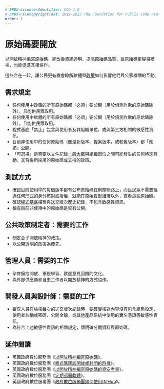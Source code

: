 ```yaml
---
# SPDX-License-Identifier: CC0-1.0
# SPDX-FileCopyrightText: 2019-2023 The Foundation for Public Code <info@publiccode.net>, https://standard.publiccode.net/AUTHORS
order: 1
---
```

# 原始碼要開放

以開放精神編寫原始碼，能改善資訊透明、提高[原始碼](../glossary.md#source-code)品質、讓原始碼更容易稽核，也能促進互相協作。

這些合在一起，讓公民更有機會瞭解軟體與[政策](../glossary.md#policy)如何影響他們與公家機關的互動。

## 需求規定

* 任何使用中政策的所有原始碼都「必須」要公開（用於偵測詐欺的原始碼除外），且能供民眾取用。
* 任何使用中軟體的所有原始碼都「必須」要公開（用於偵測詐欺的原始碼除外），且能供民眾取用。
* 程式基底「禁止」包含與使用者及其組織單位，或與第三方相關的敏感性資訊。
* 目前非使用中的任何原始碼（像是新版本、提案版本，或較舊版本）都「應該」公開。
* 「可選擇」是否要以文件記錄[一般大眾](../glossary.md#general-public)與組織單位之間可能發生的任何特定互動，其背後所採用的原始碼或支持的政策。

## 測試方式

* 確認目前使用中的每個版本都有公布原始碼在網際網路上，而且民眾不需要經過任何形式的身分核對或授權，就能在原始貢獻組織以外，查看這些原始碼。
* 確認[程式基底](../glossary.md#codebase)檔案與送交版次歷史紀錄，不包含敏感性資訊。
* 檢查目前非使用中的原始碼是否有公開。

## 公共政策制定者：需要的工作

* 制定合乎開放精神的政策。
* 以公開透明的政策為優先。

## 管理人員：需要的工作

* 孕育擁抱開放、重視學習、歡迎意見回饋的文化。
* 與外部供應商和自由工作者以開放精神的方式協作。

## 開發人員與設計師：需要的工作

* 審查人員在檢核每次的送交版次紀錄時，要確實核對內容沒有包含組態設定、使用者名稱或密碼、公開金鑰，或其他產品系統中使用的實名憑證等敏感性資訊。
* 為符合上述敏感性資訊的相關規定，請明確分開資料與原始碼。

## 延伸閱讀

* 英國政府數位服務團《[以開放精神編寫原始碼](https://gds.blog.gov.uk/2012/10/12/coding-in-the-open/)》。
* 英國政府數位服務團《[程式碼應該開放或封閉的時機](https://www.gov.uk/government/publications/open-source-guidance/when-code-should-be-open-or-closed)》。
* 英國政府數位服務團《[以開放精神編寫原始碼的資安考量](https://www.gov.uk/government/publications/open-source-guidance/security-considerations-when-coding-in-the-open)》。
* 英國政府數位服務團《[定期部署軟體](https://www.gov.uk/service-manual/technology/deploying-software-regularly)》。
* 英國政府數位服務團《[政府數位服務團如何使用GitHub](https://gdstechnology.blog.gov.uk/2014/01/27/how-we-use-github/)》。
